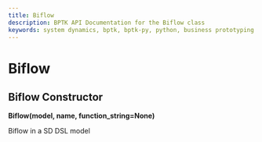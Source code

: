 ```yaml
---
title: Biflow
description: BPTK API Documentation for the Biflow class
keywords: system dynamics, bptk, bptk-py, python, business prototyping
---
```


# Biflow


## Biflow Constructor 

**Biflow(model, name, function_string=None)**

Biflow in a SD DSL model
